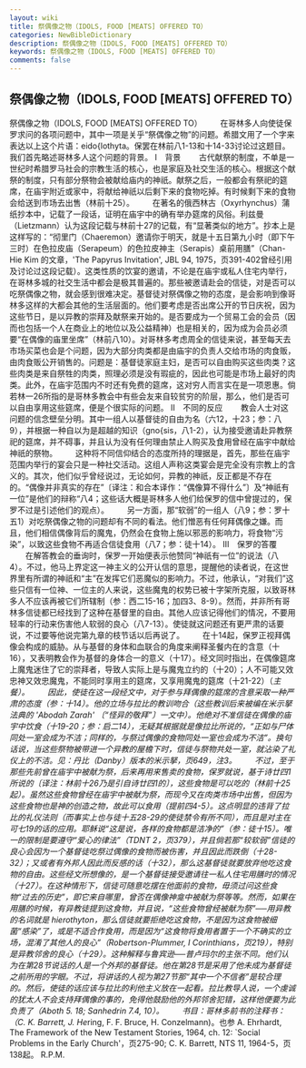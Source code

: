 ```yaml
---
layout: wiki
title: 祭偶像之物（IDOLS, FOOD [MEATS] OFFERED TO）
categories: NewBibleDictionary
description: 祭偶像之物（IDOLS, FOOD [MEATS] OFFERED TO）
keywords: 祭偶像之物（IDOLS, FOOD [MEATS] OFFERED TO）
comments: false
---
```


## 祭偶像之物（IDOLS, FOOD [MEATS] OFFERED TO）



祭偶像之物（IDOLS, FOOD [MEATS] OFFERED TO）
　　在哥林多人向使徒保罗求问的各项问题中，其中一项是关乎“祭偶像之物”的问题。希腊文用了一个字来表达以上这个片语：eido{lothyta。保罢在林前八1-13和十14-33讨论过这题目。我们首先略述哥林多人这个问题的背景。
Ⅰ　背景
　　古代献祭的制度，不单是一世纪时希腊罗马社会的宗教生活的核心，也是家庭及社交生活的核心。根据这个献祭的制度，只有部分祭物会被献给庙内的神祇。献祭之后，一般都会有祭祀的筵席，在庙宇附近或家中，将献给神祇以后剩下来的食物吃掉。有时候剩下来的食物会给送到市场去出售（林前十25）。
　　在著名的俄西林古（Oxyrhynchus）蒲纸抄本中，记载了一段话，证明在庙宇中的确有举办筵席的风俗。利兹曼（Lietzmann）认为这段记载与林前十27的记载，有“显著类似的地方”。抄本上是这样写的：“彻里门（Chaeremon）邀请你于明天，就是十五日第九小时（即下午三时）在色拉皮庙（Serapeum）的色拉皮神主（Serapis）桌前用膳”（Chan-Hie Kim 的文章，'The Papyrus Invitation', JBL 94, 1975，页391-402曾经引用及讨论过这段记载）。这类性质的饮宴的邀请，不论是在庙宇或私人住宅内举行，在哥林多城的社交生活中都会是极其普遍的。那些被邀请赴会的信徒，对是否可以吃祭偶像之物，就会感到很难决定。基督徒对祭偶像之物的态度，是会影响到像哥林多这样的大都会其他的生活层面的。他们要考虑是否出席公开的节日庆祝，因为这些节日，是以异教的崇拜及献祭来开始的。是否要成为一个贸易工会的会员（因而也包括一个人在商业上的地位以及公益精神）也是相关的，因为成为会员必须要“在偶像的庙里坐席”（林前八10）。对哥林多考虑周全的信徒来说，甚至每天去市场买菜也会是个问题，因为大部分肉类都是由庙宇的负责人交给市场的肉食贩，由肉食贩公开销售的。问题是：基督徒家庭主妇，是否可以自由购买这些肉类？这些肉类是来自祭牲的肉类，照理必须是没有瑕疵的，因此也可能是市场上最好的肉类。此外，在庙宇范围内不时还有免费的筵席，这对穷人而言实在是一项恩惠。倘若林一26所指的是哥林多教会中有些会友来自较贫穷的阶层，那么，他们是否可以自由享用这些筵席，便是个很实际的问题。
Ⅱ　不同的反应
　　教会人士对这问题的信念壁垒分明。其中一组人以基督徒的自由为名（六12，十23；参：八9），并根据一种自以为是超越的知识（gno{sis，八1-2），认为接受邀请赴异教祭祀的筵席，并不碍事，并且认为没有任何理由禁止人购买及食用曾经在庙宇中献给神祇的祭物。
　　这种将不同信仰结合的态度所持的理据是，首先，那些在庙宇范围内举行的宴会只是一种社交活动。这组人声称这类宴会是完全没有宗教上的含义的。其次，他们似乎曾经说过，无论如何，异教的神祇，反正都是不存在的。“偶像并非真实的存在”〔译注：和合本译作：“偶像算不得什么”〕及“神祇有一位”是他们的辩称“八4；这些话大概是哥林多人他们给保罗的信中曾提过的，保罗不过是引述他们的观点）。
　　另一方面，那“软弱”的一组人（八9；参：罗十五1）对吃祭偶像之物的问题却有不同的看法。他们憎恶有任何拜偶像之嫌。而且，他们相信偶像背后的魔鬼，仍然会在食物上施以邪恶的影响力，将食物“污染”，以致这些食物不再适合信徒食用（八7；参：徒十14）。
Ⅲ　保罗的答覆
　　在解答教会的垂询时，保罗一开始便表示他赞同“神祇有一位”的说法（八4）。不过，他马上界定这一神主义的公开认信的意思，提醒他的读者说，在这世界里有所谓的神祇和“主”在发挥它们恶魔似的影响力。不过，他承认，“对我们”这些只信有一位神、一位主的人来说，这些魔鬼的权势已被十字架所克服，以致哥林多人不应该再被它们所辖制（参：西二15-16；加四3、8-9）。然而，并非所有哥林多信徒都已经找到了这种在基督里的自由。其他人应该记得他们的情况，不要用轻率的行动来伤害他人软弱的良心（八7-13）。使徒就这问题还有更严肃的话要说，不过要等他说完第九章的枝节话以后再说了。
　　在十14起，保罗正视拜偶像会构成的威胁。从与基督的身体和血联合的角度来阐释圣餐内在的含意（十16），又表明教会作为基督的身体合一的意义（十17）。经文同时指出，在偶像筵席上魔鬼迷住了它的崇拜者，导致人实际上是与魔鬼立约的（十20）；人不可能又效忠神又效忠魔鬼，不能同时享用主的筵席，又享用魔鬼的筵席（十21-22）（*主餐）。
　　因此，使徒在这一段经文中，对于参与拜偶像的筵席的含意采取一种严肃的态度（参：十14）。他的立场与拉比的教训吻合（这些教训后来被编在米示拏法典的 'Abodah Zarah' 〔“怪异的敬拜”〕一文中）。他绝对不准信徒在偶像的庙宇中饮食（十19-20；参：启二14），无疑其根据就是像拉比所说的，“正如与尸体同处一室会成为不洁；同样的，与祭过偶像的食物同处一室也会成为不洁”。换句话说，当这些祭物被带进一个异教的屋檐下时，信徒与祭物共处一室，就沾染了礼仪上的不洁。见：丹比（Danby）版本的米示拏，页649，注3。
　　不过，至于那些先前曾在庙宇中被献为祭，后来再用来售卖的食物，保罗就说，基于诗廿四1所说的〔译注：林前十26乃是引自诗廿四1的〕，这些食物是可以吃的（林前十25起）。虽然这些食物曾经在庙宇中被献为祭，而现今又在肉类市场中出售，但因为这些食物也是神的创造之物，故此可以食用（提前四4-5）。这点明显的违背了拉比的礼仪法则（而事实上也与徒十五28-29的使徒禁令有所不同），而且是对主在可七19的话的应用。耶稣说“这是说，各样的食物都是洁净的”（参：徒十15）。唯一的限制是要遵守“爱心的律法”（TDNT
2，页379），并且倘若那“较软弱”信徒的良心会因为一个基督徒吃祭过偶像的食物而被伤害，并且因此而跌倒（十28-32）；又或者有外邦人因此而反感的话（十32），那么这基督徒就要放弃他吃这食物的自由。这些经文所想像的，是一个基督徒接受邀请往一私人住宅用膳时的情况（十27）。在这种情形下，信徒可随意吃摆在他面前的食物，毋须过问这些食物“过去的历史”，即它来自哪里，曾否在偶像神龛中被献为祭等等。然而，如果在用膳的时候，有异教徒提到这食物，并且说，“这些食物曾经被献为祭”──用异教的名词就是 hierothyton，那么信徒就要拒绝吃这食物，不是因为这食物被细菌“感染”了，或是不适合作食用，而是因为“这食物将食用者置于一个不确实的立场，混淆了其他人的良心”（Robertson-Plummer, I Corinthians，页219），特别是异教邻舍的良心（十29）。这种解释与鲁宾逊──普卢玛尔的主张不同。他们认为在第28节说话的人是一个外邦的基督徒。他在第28节是采用了他未成为基督徒之前所用的字眼。不过，将讲话的人视为第27节那“其中一个不信者”是较合理的。然后，使徒的话应该与拉比的利他主义放在一起看。拉比教导人说，一个虔诚的犹太人不会支持拜偶像的事的，免得他鼓励他的外邦邻舍犯错，这样他便要为此负责了（Aboth
5. 18; Sanhedrin 7.4, 10）。
　　书目：哥林多前书的注释书：（C. K. Barrett, J. He*ring, F. F. Bruce, H.
Conzelmann)。也参 A. Ehrhardt, The Framework of
the New Testament Stories, 1964, ch. 12: `Social Problems in the Early
Church'，页275-90; C. K. Barrett, NTS
11, 1964-5，页138起。
R.P.M.





